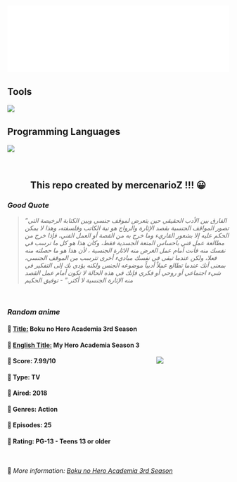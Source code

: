 
<img src="svg/nai.svg" />

<p>
  <h2>Tools</h2>
  <a href="https://skillicons.dev">
    <img src="https://skillicons.dev/icons?i=git,bash,vim,ubuntu,tensorflow,pytorch,docker,raspberrypi" />
  </a>

  <br />

  <h2>Programming Languages</h2>

  <a href="https://skillicons.dev">
    <img src="https://skillicons.dev/icons?i=python,c,cpp" />
  </a>
</p>

<br />

<h2 align="center">This repo created by mercenarioZ !!! 😀</h2>
<h3><i>Good Quote</i></h3>

<blockquote>
<i>
“الفارق بين الأدب الحقيقي حين يتعرض لموقف جنسي وبين الكتابة الرخيصة التي تصور المواقف الجنسية بقصد الإثارة والرواج هو نية الكاتب وفلسفته، وهذا لا يمكن الحكم عليه إلا بشعور القاريء وما خرج به من القصة أو العمل الفني، فإذا خرج من مطالعة عمل فني باحساس المتعة الجسدية فقط، وكان هذا هو كل ما ترسب في نفسك منه فأنت أمام عمل الغرض منه الاثارة الجنسية ، لأن هذا هو ما حصلته منه فعلا، ولكن عندما تبقى في نفسك مباديء أخرى تترسب من الموقف الجنسي، بمعنى أنك عندما تطالع عملاً أدبياً موضوعه الجنس ولكنه يؤدي بك إلى التفكير في شيء اجتماعي أو روحي أو فكري فإنك في هذه الحالة لا تكون أمام عمل القصد منه الإثارة الجنسية لا أكثر.” - توفيق الحكيم
</i>
</blockquote>

<br />

<h3><i>Random anime</i></h3>

<h4>
  <strong>🥭 <u>Title:</u></strong> Boku no Hero Academia 3rd Season
</h4>

<h4>🌿 <u>English Title:</u> My Hero Academia Season 3</h4>

<img align="right" width="165" src=https://cdn.myanimelist.net/images/anime/1319/92084.jpg />

<h4>🌱 Score: 7.99/10</h4>

<h4>🌲 Type: TV</h4>

<h4>🌴 Aired: 2018</h4>

<h4>🌵 Genres: Action</h4>

<h4>🥑 Episodes: 25</h4>

<h4>🍏 Rating: PG-13 - Teens 13 or older</h4>

<br />

🍂 *More information: [Boku no Hero Academia 3rd Season](https://myanimelist.net/anime/36456/Boku_no_Hero_Academia_3rd_Season)*
    